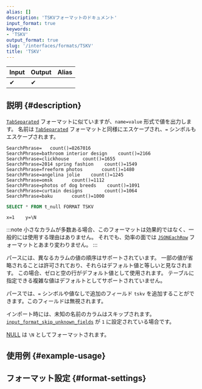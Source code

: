 ```yaml
---
alias: []
description: 'TSKVフォーマットのドキュメント'
input_format: true
keywords:
- 'TSKV'
output_format: true
slug: '/interfaces/formats/TSKV'
title: 'TSKV'
---
```




| Input | Output | Alias |
|-------|--------|-------|
| ✔     | ✔      |       |

## 説明 {#description}

[`TabSeparated`](./TabSeparated.md) フォーマットに似ていますが、`name=value` 形式で値を出力します。 
名前は [`TabSeparated`](./TabSeparated.md) フォーマットと同様にエスケープされ、`=` シンボルもエスケープされます。

```text
SearchPhrase=   count()=8267016
SearchPhrase=bathroom interior design    count()=2166
SearchPhrase=clickhouse     count()=1655
SearchPhrase=2014 spring fashion    count()=1549
SearchPhrase=freeform photos       count()=1480
SearchPhrase=angelina jolie    count()=1245
SearchPhrase=omsk       count()=1112
SearchPhrase=photos of dog breeds    count()=1091
SearchPhrase=curtain designs        count()=1064
SearchPhrase=baku       count()=1000
```


```sql title="クエリ"
SELECT * FROM t_null FORMAT TSKV
```

```text title="レスポンス"
x=1    y=\N
```

:::note
小さなカラムが多数ある場合、このフォーマットは効果的ではなく、一般的には使用する理由はありません。 
それでも、効率の面では [`JSONEachRow`](../JSON/JSONEachRow.md) フォーマットとあまり変わりません。
:::

パースには、異なるカラムの値の順序はサポートされています。 
一部の値が省略されることは許可されており、それらはデフォルト値と等しいと見なされます。
この場合、ゼロと空の行がデフォルト値として使用されます。 
テーブルに指定できる複雑な値はデフォルトとしてサポートされていません。

パースでは、`=` シンボルや値なしで追加のフィールド `tskv` を追加することができます。このフィールドは無視されます。

インポート時には、未知の名前のカラムはスキップされます。 
[`input_format_skip_unknown_fields`](/operations/settings/settings-formats.md/#input_format_skip_unknown_fields) が `1` に設定されている場合です。

[NULL](/sql-reference/syntax.md) は `\N` としてフォーマットされます。

## 使用例 {#example-usage}

## フォーマット設定 {#format-settings}
